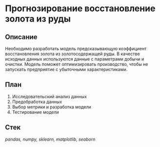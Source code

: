 # Прогнозирование восстановление золота из руды

## Описание
Необходимо разработать модель предсказывающую коэффициент восстановления золота из золотосодержащей руды. 
В качестве исходных данных используются данные с параметрами добычи и очистки.
Модель поможет оптимизировать производство, чтобы не запускать предприятие с убыточными характеристиками.

## План
1. Исследовательский анализ данных
2. Предобработка данных
3. Выбор метрики и разработка модели
4. Тестирование модели

## Стек
*pandas, numpy, sklearn, matplotlib, seaborn*
